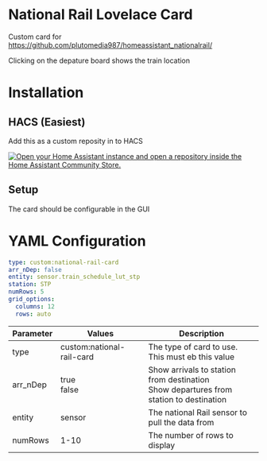 # National Rail Lovelace Card
Custom card for https://github.com/plutomedia987/homeassistant_nationalrail/

Clicking on the depature board shows the train location


# Installation
## HACS (Easiest)
Add this as a custom reposity in to HACS

[![Open your Home Assistant instance and open a repository inside the Home Assistant Community Store.](https://my.home-assistant.io/badges/hacs_repository.svg)](https://my.home-assistant.io/redirect/hacs_repository/?owner=plutomedia987&repository=lovelace-nationalrail&category=Dashboard)

## Setup
The card should be configurable in the GUI

# YAML Configuration

```yaml
type: custom:national-rail-card
arr_nDep: false
entity: sensor.train_schedule_lut_stp
station: STP
numRows: 5
grid_options:
  columns: 12
  rows: auto
```

| Parameter | Values | Description |
|-----------|--------|-------------|
| type      | custom:national-rail-card | The type of card to use. This must eb this value |
| arr_nDep  | true<br>false   | Show arrivals to station from destination<br>Show departures from station to destination   |
| entity    | sensor  | The national Rail sensor to pull the data from  |
| numRows   | 1-10 | The number of rows to display |
